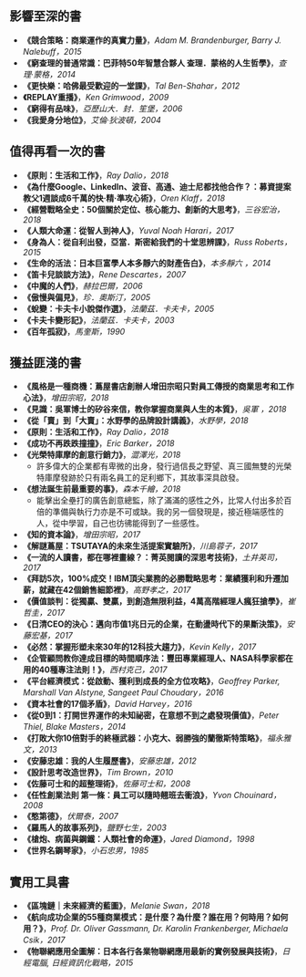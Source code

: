 ## 影響至深的書

- **《競合策略：商業運作的真實力量》**，_Adam M. Brandenburger, Barry J. Nalebuff，2015_
- **《窮查理的普通常識：巴菲特50年智慧合夥人 查理．蒙格的人生哲學》**，_查理‧蒙格，2014_
- **《更快樂：哈佛最受歡迎的一堂課》**，_Tal Ben-Shahar，2012_
- **《REPLAY重播》**，_Ken Grimwood，2009_
- **《窮得有品味》**，_亞歷山大．封．笙堡，2006_
- **《我愛身分地位》**，_艾倫‧狄波頓，2004_

## 值得再看一次的書

- **《原則：生活和工作》**，_Ray Dalio，2018_
- **《為什麼Google、LinkedIn、波音、高通、迪士尼都找他合作？：募資提案教父1週談成6千萬的快‧精‧準攻心術》**，_Oren Klaff，2018_
- **《經營戰略全史：50個關於定位、核心能力、創新的大思考》**，_三谷宏治，2018_
- **《人類大命運：從智人到神人》**，_Yuval Noah Harari，2017_
- **《身為人：從自利出發，亞當．斯密給我們的十堂思辨課》**，_Russ Roberts，2015_
- **《生命的活法：日本巨富學人本多靜六的財產告白》**，_本多靜六 ，2014_
- **《笛卡兒談談方法》**，_Rene Descartes，2007_
- **《中魔的人們》**，_赫拉巴爾，2006_
- **《傲慢與偏見》**，_珍．奧斯汀，2005_
- **《蛻變：卡夫卡小說傑作選》**，_法蘭茲．卡夫卡，2005_
- **《卡夫卡變形記》**，_法蘭茲．卡夫卡，2003_
- **《百年孤寂》**，_馬奎斯，1990_

## 獲益匪淺的書

- **《風格是一種商機：蔦屋書店創辦人增田宗昭只對員工傳授的商業思考和工作心法》**，_增田宗昭，2018_
- **《見識：吳軍博士的矽谷來信，教你掌握商業與人生的本質》**，_吳軍 ，2018_
- **《從「賣」到「大賣」：水野學的品牌設計講義》**，_水野學，2018_
- **《原則：生活和工作》**，_Ray Dalio，2018_
- **《成功不再跌跌撞撞》**，_Eric Barker，2018_
- **《光榮特庫摩的創意行銷力》**，_澀澤光，2018_
  - 許多偉大的企業都有卑微的出身，發行過信長之野望、真三國無雙的光榮特庫摩發跡於只有兩名員工的足利鄉下，其故事深具啟發。
- **《想法誕生前最重要的事》**，_森本千繪，2018_
  - 能擊出全壘打的廣告創意總監，除了滿滿的感性之外，比常人付出多於百倍的準備與執行力亦是不可或缺。我的另一個發現是，接近極端感性的人，從中學習，自己也彷彿能得到了一些感性。
- **《知的資本論》**，_增田宗昭，2017_
- **《解謎蔦屋：TSUTAYA的未來生活提案實驗所》**，_川島蓉子，2017_
- **《一流的人讀書，都在哪裡畫線？：菁英閱讀的深思考技術》**，_土井英司，2017_
- **《拜訪5次，100%成交！IBM頂尖業務的必勝戰略思考：業績獲利和升遷加薪，就藏在42個銷售細節裡》**，_高野孝之，2017_
- **《價值談判：從獨贏、雙贏，到創造無限利益，4萬高階經理人瘋狂搶學》**，_崔哲圭，2017_
- **《日清CEO的決心：邁向市值1兆日元的企業，在動盪時代下的果斷決策》**，_安藤宏基，2017_
- **《必然：掌握形塑未來30年的12科技大趨力》**，_Kevin Kelly，2017_
- **《企管顧問教你達成目標的時間順序法：豐田專業經理人、NASA科學家都在用的40種專注法則！》**，_西村克己，2017_
- **《平台經濟模式：從啟動、獲利到成長的全方位攻略》**，_Geoffrey Parker, Marshall Van Alstyne, Sangeet Paul Choudary，2016_
- **《資本社會的17個矛盾》**，_David Harvey，2016_
- **《從0到1：打開世界運作的未知祕密，在意想不到之處發現價值》**，_Peter Thiel, Blake Masters，2014_
- **《打敗大你10倍對手的終極武器：小克大、弱勝強的蘭徹斯特策略》**，_福永雅文，2013_
- **《安藤忠雄：我的人生履歷書》**，_安藤忠雄，2012_
- **《設計思考改造世界》**，_Tim Brown，2010_
- **《佐藤可士和的超整理術》**，_佐藤可士和，2008_
- **《任性創業法則 第一條：員工可以隨時翹班去衝浪》**，_Yvon Chouinard，2008_
- **《憨第德》**，_伏爾泰，2007_
- **《羅馬人的故事系列》**，_鹽野七生，2003_
- **《槍炮、病菌與鋼鐵：人類社會的命運》**，_Jared Diamond，1998_
- **《世界名鋼琴家》**，_小石忠男，1985_

## 實用工具書

- **《區塊鏈｜未來經濟的藍圖》**，_Melanie Swan，2018_
- **《航向成功企業的55種商業模式：是什麼？為什麼？誰在用？何時用？如何用？》**，_Prof. Dr. Oliver Gassmann, Dr. Karolin Frankenberger, Michaela Csik，2017_
- **《物聯網應用全圖解：日本各行各業物聯網應用最新的實例發展與技術》**，_日經電腦, 日經資訊化戰略，2015_